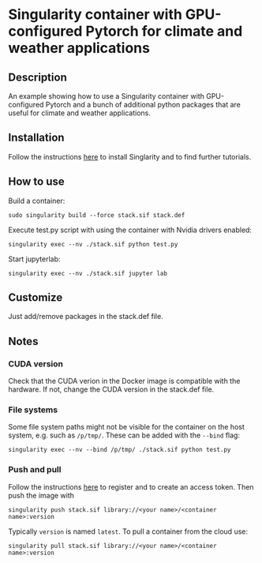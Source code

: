 # Singularity container with GPU-configured Pytorch for climate and weather applications

## Description
An example showing how to use a Singularity container with GPU-configured Pytorch and a bunch of additional python packages that are useful for climate and weather applications.

## Installation

Follow the instructions [here](https://singularity-tutorial.github.io/) to install Singlarity and to find further tutorials.

## How to use

Build a container:

```
sudo singularity build --force stack.sif stack.def
```

Execute test.py script with using the container with Nvidia drivers enabled:

```
singularity exec --nv ./stack.sif python test.py
```

Start jupyterlab:

```
singularity exec --nv ./stack.sif jupyter lab
```

## Customize

Just add/remove packages in the stack.def file.

## Notes

### CUDA version
Check that the CUDA verion in the Docker image is compatible with the hardware. If not, change the CUDA version in the stack.def file.

### File systems
Some file system paths might not be visible for the container on the host system, e.g. such as ``/p/tmp/``.
These can be added with the ``--bind`` flag:

```
singularity exec --nv --bind /p/tmp/ ./stack.sif python test.py
```

### Push and pull 

Follow the instructions [here](https://sylabs.io/guides/3.5/user-guide/cloud_library.html) to register and to create an access token. Then push the image with
```
singularity push stack.sif library://<your name>/<container name>:version
```
Typically ``version`` is named ``latest``. To pull a container from the cloud use:

```
singularity pull stack.sif library://<your name>/<container name>:version
```

